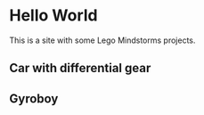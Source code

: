 # Hello World

This is a site with some Lego Mindstorms projects.

## Car with differential gear

## Gyroboy